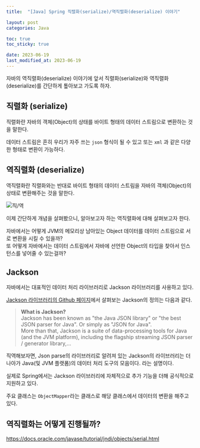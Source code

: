 ```yaml
---
title:  "[Java] Spring 직렬화(serialize)/역직렬화(deserialize) 이야기"

layout: post
categories: Java

toc: true
toc_sticky: true

date: 2023-06-19
last_modified_at: 2023-06-19
---
```


자바의 역직렬화(deserialize) 이야기에 앞서 직렬화(serialize)와 역직렬화(deserialize)를 간단하게 톺아보고 가도록 하자.


## 직렬화 (serialize)

직렬화란 자바의 객체(Object)의 상태를 바이트 형태의 데이터 스트림으로 변환하는 것을 말한다.

데이터 스트림은 흔히 우리가 자주 쓰는 `json` 형식이 될 수 있고 또는 `xml` 과 같은 다양한 형태로 변환이 가능하다.


## 역직렬화 (deserialize)

역직렬화란 직렬화와는 반대로 바이트 형태의 데이터 스트림을 자바의 객체(Object)의 상태로 변환해주는 것을 말한다.

![직/역]({{site.url}}/public/image/2023/2023-06/23-deserilize001.png)


이제 간단하게 개념을 살펴봤으니, 알아보고자 하는 역직렬화에 대해 살펴보고자 한다.

자바에서는 어떻게 JVM의 메모리상 남아있는 Object 데이터를 데이터 스트림으로 서로 변환을 시킬 수 있을까?<br>
또 어떻게 자바에서는 데이터 스트림에서 자바에 선언한 Object의 타입을 찾아서 인스턴스를 넣어줄 수 있는걸까?


## Jackson

자바에서는 대표적인 데이터 처리 라이브러리로 Jackson 라이브러리를 사용하고 있다.

[Jackson 라이브러리의 Github 페이지](https://github.com/FasterXML/jackson)에서 살펴보는 Jackson의 정의는 다음과 같다.

> **What is Jackson?**<br>
> Jackson has been known as "the Java JSON library" or "the best JSON parser for Java". Or simply as "JSON for Java".<br>
> More than that, Jackson is a suite of data-processing tools for Java (and the JVM platform), including the flagship streaming JSON parser / generator library,...

직역해보자면, Json parse의 라이브러리로 알려져 있는 Jackson의 라이브러리는 더 나아가 Java(및 JVM 플랫폼)의 데이터 처리 도구의 모음이다. 라는 설명이다.

실제로 Spring에서는 Jackson 라이브러리에 자체적으로 추가 기능을 더해 공식적으로 지원하고 있다.

주요 클래스는 `ObjectMapper`라는 클래스로 해당 클래스에서 데이터의 변환을 해주고 있다.


## 역직렬화는 어떻게 진행될까?








https://docs.oracle.com/javase/tutorial/jndi/objects/serial.html
